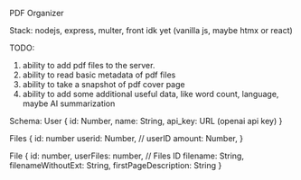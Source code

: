 PDF Organizer

Stack: nodejs, express, multer, front idk yet (vanilla js, maybe htmx or react)

TODO:
1. ability to add pdf files to the server.
2. ability to read basic metadata of pdf files
3. ability to take a snapshot of pdf cover page
4. ability to add some additional useful data, like word count, language, maybe AI summarization

Schema:
User {
    id: Number,
    name: String,
    api_key: URL (openai api key)
}

Files {
    id: number
    userid: Number, // userID
    amount: Number,
}

File {
    id: number,
    userFiles: number, // Files ID
    filename: String,
    filenameWithoutExt: String,
    firstPageDescription: String
}
